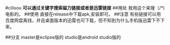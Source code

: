 #cilisou
**可以通过关键字搜索磁力链接或者是迅雷链接**
##用处
我用这个来搜（/*)电影的。
##使用
直接在release中下载apk,安装即可。
##注意
有些链接可以用百度网盘离线，并且桌面版本的迅雷也可下载，但不知到为什么手机版迅雷下不下来。

##分支
master是eclipse版的
studio是android studio版的
